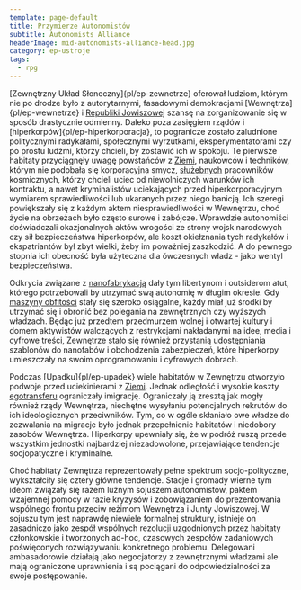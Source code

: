 ```yaml
---
template: page-default
title: Przymierze Autonomistów
subtitle: Autonomists Alliance
headerImage: mid-autonomists-alliance-head.jpg
category: ep-ustroje
tags:
  - rpg
---
```

[Zewnętrzny Układ Słoneczny]{pl/ep-zewnetrze} oferował ludziom, którym nie po drodze było z autorytarnymi, fasadowymi demokracjami [Wewnętrza]{pl/ep-wewnetrze} i [Republiki Jowiszowej](Republika+Jowiszowa "Biokonserwatywny, autorytarny reżim trzymający w żelaznym uścisku cały system Jowisza") szansę na zorganizowanie się w sposób drastycznie odmienny. Daleko poza zasięgiem rządów i [hiperkorpów]{pl/ep-hiperkorporacja}, to pogranicze zostało zaludnione politycznymi radykałami, społecznymi wyrzutkami, eksperymentatorami czy po prostu ludźmi, którzy chcieli, by zostawić ich w spokoju. Te pierwsze habitaty przyciągnęły uwagę powstańców z [Ziemi](../Atlas/Wewnetrze/Ziemia.md), naukowców i techników, którym nie podobała się korporacyjna smycz, [służebnych](#) pracowników kosmicznych, którzy chcieli uciec od niewolniczych warunków ich kontraktu, a nawet kryminalistów uciekających przed hiperkorporacyjnym wymiarem sprawiedliwości lub ukaranych przez niego banicją. Ich szeregi powiększały się z każdym aktem niesprawiedliwości w Wewnętrzu, choć życie na obrzeżach było często surowe i zabójcze. Wprawdzie autonomiści doświadczali okazjonalnych aktów wrogości ze strony wojsk narodowych czy sił bezpieczeństwa hiperkorpów, ale koszt okiełznania tych radykałów i ekspatriantów był zbyt wielki, żeby im poważniej zaszkodzić. A do pewnego stopnia ich obecność była użyteczna dla ówczesnych władz - jako wentyl bezpieczeństwa.

Odkrycia związane z [nanofabrykacją](#) dały tym libertynom i outsiderom atut, którego potrzebowali by utrzymać swą autonomię w długim okresie. Gdy [maszyny obfitości](Maszyny+obfito%C5%9Bci) stały się szeroko osiągalne, każdy miał już środki by utrzymać się i obronić bez polegania na zewnętrznych czy wyższych władzach. Będąc już przedtem przedmurzem wolnej i otwartej kultury i domem aktywistów walczących z restrykcjami nakładanymi na idee, media i cyfrowe treści, Zewnętrze stało się również przystanią udostępniania szablonów do nanofabów i obchodzenia zabezpieczeń, które hiperkorpy umieszczały na swoim oprogramowaniu i cyfrowych dobrach.

Podczas [Upadku]{pl/ep-upadek} wiele habitatów w Zewnętrzu otworzyło podwoje przed uciekinierami z [Ziemi](#). Jednak odległość i wysokie koszty [egotransferu](Egotransfer) ograniczały imigrację. Ograniczały ją zresztą jak mogły również rządy Wewnętrza, niechętne wysyłaniu potencjalnych rekrutów do ich ideologicznych przeciwników. Tym, co w ogóle skłaniało owe władze do zezwalania na migracje było jednak przepełnienie habitatów i niedobory zasobów Wewnętrza. Hiperkorpy upewniały się, że w podróż ruszą przede wszystkim jednostki najbardziej niezadowolone, przejawiające tendencje socjopatyczne i kryminalne.

Choć habitaty Zewnętrza reprezentowały pełne spektrum socjo-polityczne, wykształciły się cztery główne tendencje. Stacje i gromady wierne tym ideom związały się razem luźnym sojuszem autonomistów, paktem wzajemnej pomocy w razie kryzysów i zobowiązaniem do prezentowania wspólnego frontu przeciw reżimom Wewnętrza i Junty Jowiszowej. W sojuszu tym jest naprawdę niewiele formalnej struktury, istnieje on zasadniczo jako zespół wspólnych rezolucji uzgodnionych przez habitaty członkowskie i tworzonych ad-hoc, czasowych zespołów zadaniowych poświęconych rozwiązywaniu konkretnego problemu. Delegowani ambasadorowie działają jako negocjatorzy z zewnętrznymi władzami ale mają ograniczone uprawnienia i są pociągani do odpowiedzialności za swoje postępowanie.
